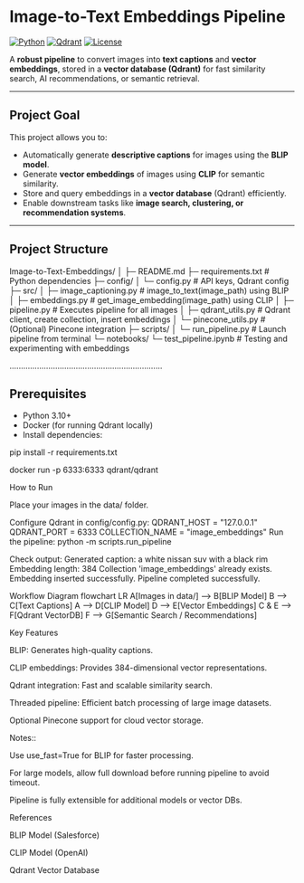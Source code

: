 #  Image-to-Text Embeddings Pipeline

[![Python](https://img.shields.io/badge/python-3.10%2B-blue)](https://www.python.org/)
[![Qdrant](https://img.shields.io/badge/Qdrant-VectorDB-green)](https://qdrant.tech/)
[![License](https://img.shields.io/badge/license-MIT-lightgrey)](LICENSE)

A **robust pipeline** to convert images into **text captions** and **vector embeddings**, stored in a **vector database (Qdrant)** for fast similarity search, AI recommendations, or semantic retrieval.

---

##  Project Goal

This project allows you to:

- Automatically generate **descriptive captions** for images using the **BLIP model**.
- Generate **vector embeddings** of images using **CLIP** for semantic similarity.
- Store and query embeddings in a **vector database** (Qdrant) efficiently.
- Enable downstream tasks like **image search, clustering, or recommendation systems**.

---

##  Project Structure

Image-to-Text-Embeddings/
│
├─ README.md 
├─ requirements.txt # Python dependencies
├─ config/
│ └─ config.py # API keys, Qdrant config
├─ src/
│ ├─ image_captioning.py # image_to_text(image_path) using BLIP
│ ├─ embeddings.py # get_image_embedding(image_path) using CLIP
│ ├─ pipeline.py # Executes pipeline for all images
│ ├─ qdrant_utils.py # Qdrant client, create collection, insert embeddings
│ └─ pinecone_utils.py # (Optional) Pinecone integration
├─ scripts/
│ └─ run_pipeline.py # Launch pipeline from terminal
└─ notebooks/
└─ test_pipeline.ipynb # Testing and experimenting with embeddings

...................................................................

##  Prerequisites

- Python 3.10+  
- Docker (for running Qdrant locally)  
- Install dependencies:


pip install -r requirements.txt

docker run -p 6333:6333 qdrant/qdrant

 How to Run

Place your images in the data/ folder.

Configure Qdrant in config/config.py:
QDRANT_HOST = "127.0.0.1"
QDRANT_PORT = 6333
COLLECTION_NAME = "image_embeddings"
Run the pipeline:
python -m scripts.run_pipeline

Check output:
Generated caption: a white nissan suv with a black rim
Embedding length: 384
Collection 'image_embeddings' already exists.
Embedding inserted successfully.
Pipeline completed successfully.

 Workflow Diagram
 flowchart LR
    A[Images in data/] --> B[BLIP Model]
    B --> C[Text Captions]
    A --> D[CLIP Model]
    D --> E[Vector Embeddings]
    C & E --> F[Qdrant VectorDB]
    F --> G[Semantic Search / Recommendations]

 Key Features

BLIP: Generates high-quality captions.

CLIP embeddings: Provides 384-dimensional vector representations.

Qdrant integration: Fast and scalable similarity search.

Threaded pipeline: Efficient batch processing of large image datasets.

Optional Pinecone support for cloud vector storage.

 Notes::

Use use_fast=True for BLIP for faster processing.

For large models, allow full download before running pipeline to avoid timeout.

Pipeline is fully extensible for additional models or vector DBs.

 References

BLIP Model (Salesforce)

CLIP Model (OpenAI)

Qdrant Vector Database


